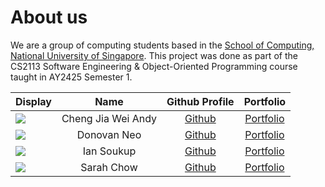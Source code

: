 # About us
We are a group of computing students based in the
[School of Computing, National University of Singapore](https://www.comp.nus.edu.sg/). This project was done as part of
the CS2113 Software Engineering & Object-Oriented Programming course taught in AY2425 Semester 1. 

| Display                                             |        Name        |               Github Profile               |             Portfolio             |
|-----------------------------------------------------|:------------------:|:------------------------------------------:|:---------------------------------:|
| ![](https://via.placeholder.com/100.png?text=Photo) | Cheng Jia Wei Andy | [Github](https://github.com/averageandyyy) | [Portfolio](docs/team/johndoe.md) |
| ![](https://via.placeholder.com/100.png?text=Photo) |    Donovan Neo     |    [Github](/https://github.com/xenthm)    | [Portfolio](docs/team/johndoe.md) |
| ![](https://via.placeholder.com/100.png?text=Photo) |     Ian Soukup     |   [Github](https://github.com/iaso1774)    | [Portfolio](docs/team/johndoe.md) |
| ![](https://via.placeholder.com/100.png?text=Photo) |     Sarah Chow     |  [Github](https://github.com/sarahchow03)  | [Portfolio](docs/team/johndoe.md) |
